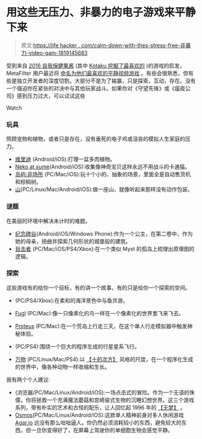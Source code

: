 # 用这些无压力、非暴力的电子游戏来平静下来

> 原文:[https://life hacker . com/calm-down-with-thes-stress-free-非暴力-video-gam-1819145683](https://lifehacker.com/calm-down-with-these-stress-free-non-violent-video-gam-1819145683)

受到来自 [2016 自我保健果酱](https://itch.io/jam/self-care-jam#entries) (其中 [Kotaku 挖掘了最喜欢的](https://kotaku.com/a-self-care-game-for-the-trashfire-that-was-2016-1789693980) )的游戏的启发，MetaFilter 用户最近将 [命名为他们最喜欢的平静视频游戏](http://www.metafilter.com/169741/-games-that-encourage-players-to-take-a-moment-and-breathe) 。有些会很熟悉，但有些是独立开发者的深度切割。大部分不是为了输赢，只是探索，互动，存在。没有一个强迫你在紧张的对决中与其他玩家战斗。如果你对《守望先锋》或《瘟疫公司》感到压力过大，可以试试这些

Watch

### **玩具**

照顾宠物和植物，或者只是存在，没有垂死的电子鸡或沮丧的模拟人生家庭的压力。

*   [维里迪](http://www.icewatergames.com/viridi/) (Android/iOS):打理一盆多肉植物。
*   [Neko at sume](http://www.nekoatsume.com/en/)(Android/iOS):收集像神奇宝贝这样永远不用战斗的卡通猫。
*   [岛屿:非场所](http://carlburton.tumblr.com/islands) (PC/Mac/iOS):玩十个小的、抽象的场景，里面全是自动售货机和棕榈树。
*   [山](http://www.mountain-game.com/)(PC/Linux/Mac/Android/iOS):做一座山，就像听起来那样没有动作包装。

### **谜题**

在美丽的环境中解决未计时的难题。

*   [纪念碑谷](https://www.monumentvalleygame.com/)(Android/iOS/Windows Phone):作为一个公主，在第二卷中，作为她的母亲，扭曲并探索几何形状的城堡般的建筑。
*   [目击者](http://the-witness.net/) (PC/Mac/iOS/PS4/Xbox):在一个类似 Myst 的孤岛上梳理出原理图的逻辑。

### **探索**

这些游戏有的给你一个目标，有的讲一个故事，有的只是给你一个探索的空间。

*   (PC/PS4/Xbox):在柔和的海洋景色中与鱼共游。
*   [Fugl](http://fuglgame.com/) (PC/Mac):像一只像素化的鸟一样在一个像素化的世界里飞来飞去。

*   [Proteus](http://twistedtreegames.com/proteus/) (PC/Mac):在一个荒岛上行走三天，在这个单人行走模拟器中触发神秘体验。
*   (PC/PS4):围绕一个巨大的程序生成的行星星系飞行。
*   [万物](http://www.everything-game.com/) (PC/Linux/Mac/PS4):以 [【十的次方】](https://www.youtube.com/watch?v=0fKBhvDjuy0) 风格的尺度，在一个程序化生成的世界中，像各种动物一样收缩和生长。

我有两个个人建议:

*   (浏览器/PC/Mac/Linux/Android/iOS):一场点击式的冒险。作为一个无语的侏儒，你将拯救一个充满魔法蘑菇和宫崎骏式生物的沉睡幻想世界。这三个游戏系列，带有朴实的艺术和古怪的配乐，让人回忆起 1996 年的 [【无梦】](https://www.youtube.com/watch?v=SqzsjpQmSfw) 。
*   [Osmos](https://www.osmos-game.com/)(PC/Mac/Linux/Android/iOS):这款单人精神前身对多人休闲游戏 [Agar.io](http://Agar.io) 远没有那么咄咄逼人。你仍然必须消耗较小的东西，避免较大的东西，但一旦你变得好了，在屏幕上驾驶你的单细胞生物会感觉平静。